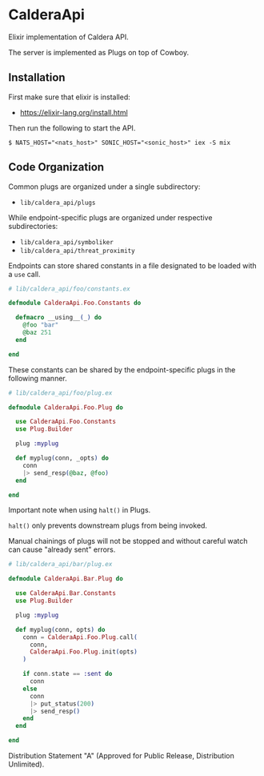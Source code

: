 # CalderaApi

Elixir implementation of Caldera API.

The server is implemented as Plugs on top of Cowboy.

## Installation

First make sure that elixir is installed:

- https://elixir-lang.org/install.html

Then run the following to start the API.

```
$ NATS_HOST="<nats_host>" SONIC_HOST="<sonic_host>" iex -S mix
```

## Code Organization

Common plugs are organized under a single subdirectory:

- `lib/caldera_api/plugs`

While endpoint-specific plugs are organized under respective subdirectories:

- `lib/caldera_api/symboliker`
- `lib/caldera_api/threat_proximity`

Endpoints can store shared constants in a file designated to be loaded with a
`use` call.

```elixir
# lib/caldera_api/foo/constants.ex

defmodule CalderaApi.Foo.Constants do

  defmacro __using__(_) do
    @foo "bar"
    @baz 251
  end

end
```

These constants can be shared by the endpoint-specific plugs in the following
manner.

```elixir
# lib/caldera_api/foo/plug.ex

defmodule CalderaApi.Foo.Plug do

  use CalderaApi.Foo.Constants
  use Plug.Builder

  plug :myplug

  def myplug(conn, _opts) do
    conn
    |> send_resp(@baz, @foo)
  end

end
```

Important note when using `halt()` in Plugs.

`halt()` only prevents downstream plugs from being invoked.

Manual chainings of plugs will not be stopped and without careful watch can
cause "already sent" errors.

```elixir
# lib/caldera_api/bar/plug.ex

defmodule CalderaApi.Bar.Plug do

  use CalderaApi.Bar.Constants
  use Plug.Builder

  plug :myplug

  def myplug(conn, opts) do
    conn = CalderaApi.Foo.Plug.call(
      conn,
      CalderaApi.Foo.Plug.init(opts)
    )

    if conn.state == :sent do
      conn
    else
      conn
      |> put_status(200)
      |> send_resp()
    end
  end

end
```

Distribution Statement "A" (Approved for Public Release, Distribution
Unlimited).
